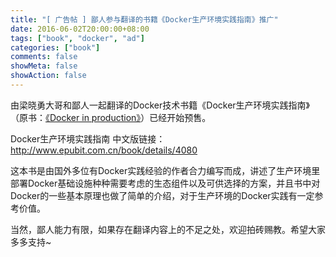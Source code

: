 ```yaml
---
title: "[ 广告帖 ] 鄙人参与翻译的书籍《Docker生产环境实践指南》推广"
date: 2016-06-02T20:00:00+08:00
tags: ["book", "docker", "ad"]
categories: ["book"]
comments: false
showMeta: false
showAction: false
---
```


由梁晓勇大哥和鄙人一起翻译的Docker技术书籍《Docker生产环境实践指南》（原书：[《Docker in production》](http://shop.oreilly.com/product/9781939902184.do)）已经开始预售。

<!--more-->

Docker生产环境实践指南 中文版链接：http://www.epubit.com.cn/book/details/4080

这本书是由国外多位有Docker实践经验的作者合力编写而成，讲述了生产环境里部署Docker基础设施种种需要考虑的生态组件以及可供选择的方案，并且书中对Docker的一些基本原理也做了简单的介绍，对于生产环境的Docker实践有一定参考价值。

当然，鄙人能力有限，如果存在翻译内容上的不足之处，欢迎拍砖赐教。希望大家多多支持~
